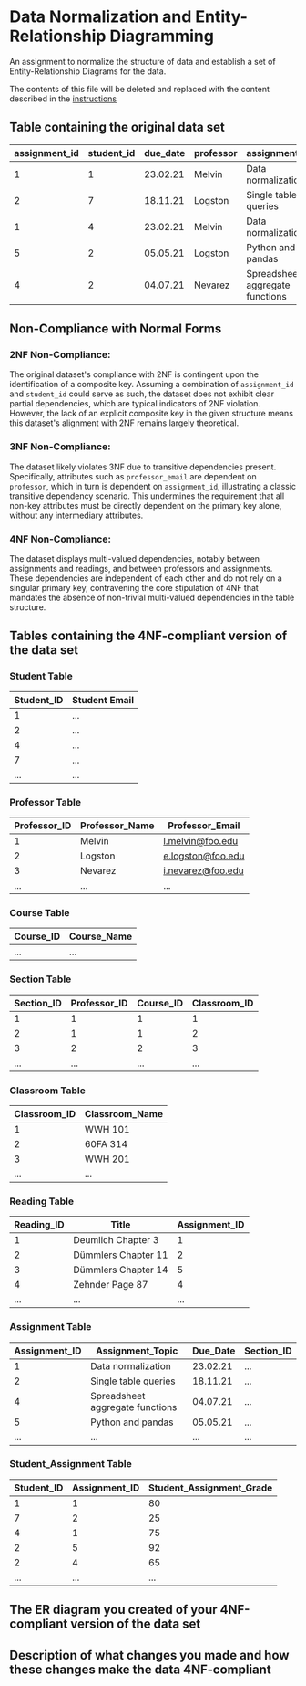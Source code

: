 # Data Normalization and Entity-Relationship Diagramming

An assignment to normalize the structure of data and establish a set of Entity-Relationship Diagrams for the data.

The contents of this file will be deleted and replaced with the content described in the [instructions](./instructions.md)

## Table containing the original data set

| assignment_id | student_id | due_date | professor      | assignment_topic          | classroom | grade | relevant_reading   | professor_email    |
|---------------|------------|----------|----------------|---------------------------|-----------|-------|--------------------|--------------------|
| 1             | 1          | 23.02.21 | Melvin         | Data normalization        | WWH 101   | 80    | Deumlich Chapter 3 | l.melvin@foo.edu   |
| 2             | 7          | 18.11.21 | Logston        | Single table queries      | 60FA 314  | 25    | Dümmlers Chapter 11| e.logston@foo.edu  |
| 1             | 4          | 23.02.21 | Melvin         | Data normalization        | WWH 101   | 75    | Deumlich Chapter 3 | l.melvin@foo.edu   |
| 5             | 2          | 05.05.21 | Logston        | Python and pandas         | 60FA 314  | 92    | Dümmlers Chapter 14| e.logston@foo.edu  |
| 4             | 2          | 04.07.21 | Nevarez        | Spreadsheet aggregate functions | WWH 201 | 65  | Zehnder Page 87    | i.nevarez@foo.edu  |



## Non-Compliance with Normal Forms

### 2NF Non-Compliance:
The original dataset's compliance with 2NF is contingent upon the identification of a composite key. Assuming a combination of `assignment_id` and `student_id` could serve as such, the dataset does not exhibit clear partial dependencies, which are typical indicators of 2NF violation. However, the lack of an explicit composite key in the given structure means this dataset's alignment with 2NF remains largely theoretical.

### 3NF Non-Compliance:
The dataset likely violates 3NF due to transitive dependencies present. Specifically, attributes such as `professor_email` are dependent on `professor`, which in turn is dependent on `assignment_id`, illustrating a classic transitive dependency scenario. This undermines the requirement that all non-key attributes must be directly dependent on the primary key alone, without any intermediary attributes.

### 4NF Non-Compliance:
The dataset displays multi-valued dependencies, notably between assignments and readings, and between professors and assignments. These dependencies are independent of each other and do not rely on a singular primary key, contravening the core stipulation of 4NF that mandates the absence of non-trivial multi-valued dependencies in the table structure.

## Tables containing the 4NF-compliant version of the data set

### Student Table

| Student_ID | Student Email |
|------------| --------------|
| 1          | ...           |
| 2          | ...           |
| 4          | ...           |
| 7          | ...           |
| ...        | ...           |

### Professor Table

| Professor_ID | Professor_Name | Professor_Email      |
|--------------|----------------|----------------------|
| 1            | Melvin         | l.melvin@foo.edu     |
| 2            | Logston        | e.logston@foo.edu    |
| 3            | Nevarez        | i.nevarez@foo.edu    |
| ...          | ...            | ...                  |

### Course Table



| Course_ID | Course_Name |
|-----------|-------------|
| ...       | ...         |

### Section Table

| Section_ID | Professor_ID | Course_ID | Classroom_ID |
|------------|--------------|-----------|--------------|
| 1          | 1            | 1         | 1            |
| 2          | 1            | 1         | 2            |
| 3          | 2            | 2         | 3            |
| ...        | ...          | ...       | ...          |

### Classroom Table

| Classroom_ID | Classroom_Name |
|--------------|----------------|
| 1            | WWH 101        |
| 2            | 60FA 314       |
| 3            | WWH 201        |
| ...          | ...            |


### Reading Table


| Reading_ID | Title                  | Assignment_ID |
|------------|------------------------|---------------|
| 1          | Deumlich Chapter 3     | 1             |
| 2          | Dümmlers Chapter 11    | 2             |
| 3          | Dümmlers Chapter 14    | 5             |
| 4          | Zehnder Page 87        | 4             |
| ...        | ...                    | ...           |

### Assignment Table

| Assignment_ID | Assignment_Topic                   | Due_Date | Section_ID |
|---------------|------------------------------------|----------|------------|
| 1             | Data normalization                 | 23.02.21 | ...        |
| 2             | Single table queries               | 18.11.21 | ...        |
| 4             | Spreadsheet aggregate functions    | 04.07.21 | ...        |
| 5             | Python and pandas                  | 05.05.21 | ...        |
| ...           | ...                                | ...      | ...        |


### Student_Assignment Table

| Student_ID | Assignment_ID | Student_Assignment_Grade |
|------------|---------------|--------------------------|
| 1          | 1             | 80                       |
| 7          | 2             | 25                       |
| 4          | 1             | 75                       |
| 2          | 5             | 92                       |
| 2          | 4             | 65                       |
| ...        | ...           | ...                      |

## The ER diagram you created of your 4NF-compliant version of the data set

## Description of what changes you made and how these changes make the data 4NF-compliant